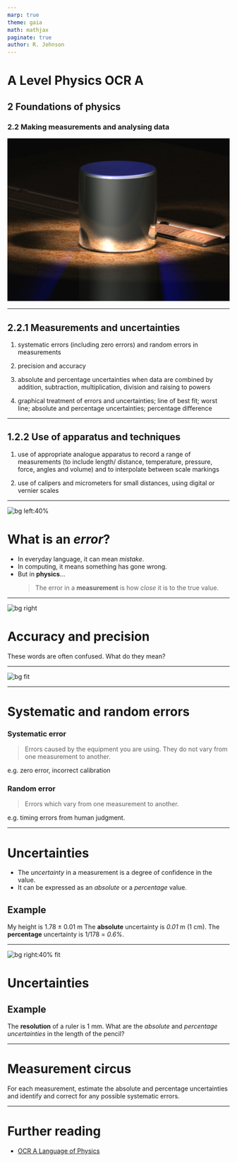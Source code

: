 ```yaml
---
marp: true
theme: gaia
math: mathjax
paginate: true
author: R. Johnson
---
```


# A Level Physics OCR A

## 2 Foundations of physics

### 2.2 Making measurements and analysing data

![bg right:40%](../../module.jpg)

---

## **2.2.1** Measurements and uncertainties

1. systematic errors (including zero errors) and random errors in measurements

2. precision and accuracy

3. absolute and percentage uncertainties when data are combined by addition, subtraction, multiplication, division and raising to powers

4. graphical treatment of errors and uncertainties; line of best fit; worst line; absolute and percentage uncertainties; percentage difference

---

## **1.2.2** Use of apparatus and techniques

1. use of appropriate analogue apparatus to record a range of measurements (to include length/ distance, temperature, pressure, force, angles and volume) and to interpolate between scale markings

2. use of calipers and micrometers for small distances, using digital or vernier scales

---

![bg left:40%](https://media.tenor.com/fzCt8ROqlngAAAAC/error-error404.gif)

# What is an _error_?

- In everyday language, it can mean _mistake_.
- In computing, it means something has gone wrong.
- But in **physics**...
  > The error in a **measurement** is how _close_ it is to the true value.

---

![bg right](https://media.tenor.com/XbovdtbA5mcAAAAi/direct-hit-joypixels.gif)

# Accuracy and precision

These words are often confused.
What do they mean?

---

![bg fit](https://cdn2.hubspot.net/hubfs/3782315/Screenshot%202019-06-21%20at%204.03.26%20PM.png)

---

# Systematic and random errors

### Systematic error

> Errors caused by the equipment you are using. They do not vary from one measurement to another.

e.g. zero error, incorrect calibration

### Random error

> Errors which vary from one measurement to another.

e.g. timing errors from human judgment.

---

# Uncertainties

- The _uncertainty_ in a measurement is a degree of confidence in the value.
- It can be expressed as an _absolute_ or a _percentage_ value.

## Example

My height is 1.78 &#177; 0.01 m
The **absolute** uncertainty is _0.01_ m (1 cm).
The **percentage** uncertainty is 1/178 = _0.6%_.

---

![bg right:40% fit](https://images.nagwa.com/figures/explainers/785120927370/3.svg)

# Uncertainties

## **Example**

The **resolution** of a ruler is 1 mm. What are the _absolute_ and _percentage uncertainties_ in the length of the pencil?

---

# Measurement circus

For each measurement, estimate the absolute and percentage uncertainties and identify and correct for any possible systematic errors.

---

# Further reading

- [OCR A Language of Physics](https://www.ocr.org.uk/Images/577377-language-of-measurement-in-context-physics.docx)
